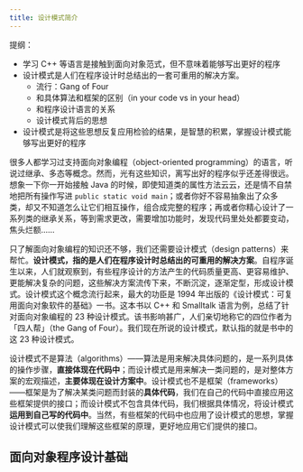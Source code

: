 ```yaml
---
title: 设计模式简介
---
```


提纲：
- 学习 C++ 等语言是接触到面向对象范式，但不意味着能够写出更好的程序
- 设计模式是人们在程序设计时总结出的一套可重用的解决方案。
  - 流行：Gang of Four
  - 和具体算法和框架的区别（in your code vs in your head）
  - 和程序设计语言的关系
  - 设计模式背后的思想
- 设计模式是将这些思想反复应用检验的结果，是智慧的积累，掌握设计模式能够写出更好的程序

很多人都学习过支持面向对象编程（object-oriented programming）的语言，听说过继承、多态等概念。然而，光有这些知识，离写出好的程序似乎还差得很远。想象一下你一开始接触 Java 的时候，即使知道类的属性方法云云，还是情不自禁地把所有操作写进 `public static void main`；或者你好不容易抽象出了众多类，却又不知道怎么让它们相互操作，组合成完整的程序；再或者你精心设计了一系列类的继承关系，等到需求更改，需要增加功能时，发现代码里处处都要变动，焦头烂额……

只了解面向对象编程的知识还不够，我们还需要设计模式（design patterns）来帮忙。**设计模式，指的是人们在程序设计时总结出的可重用的解决方案**。自程序诞生以来，人们就观察到，有些程序设计的方法产生的代码质量更高、更容易维护、更能解决复杂的问题，这些解决方案流传下来，不断沉淀，逐渐定型，形成设计模式。设计模式这个概念流行起来，最大的功臣是 1994 年出版的《设计模式：可复用面向对象软件的基础》一书。这本书以 C++ 和 Smalltalk 语言为例，总结了针对面向对象编程的 23 种设计模式。该书影响甚广，人们亲切地称它的四位作者为「四人帮」（the Gang of Four）。我们现在所说的设计模式，默认指的就是书中的这 23 种设计模式。

设计模式不是算法（algorithms）——算法是用来解决具体问题的，是一系列具体的操作步骤，**直接体现在代码中**；而设计模式是用来解决一类问题的，是对整体方案的宏观描述，**主要体现在设计方案中**。设计模式也不是框架（frameworks）——框架是为了解决某类问题而封装的**具体代码**，我们在自己的代码中直接应用这些框架提供的接口；而设计模式不包含具体代码，我们根据具体情况，将设计模式**运用到自己写的代码中**。当然，有些框架的代码中也应用了设计模式的思想，掌握设计模式可以使我们理解这些框架的原理，更好地应用它们提供的接口。





## 面向对象程序设计基础


